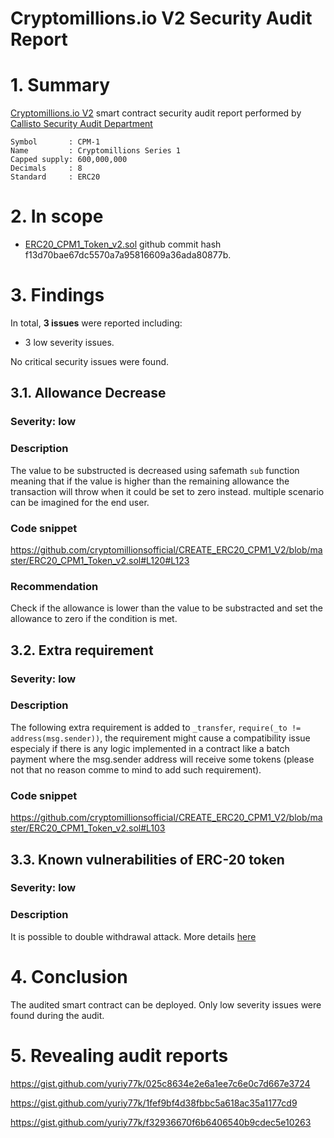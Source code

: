 # Cryptomillions.io V2 Security Audit Report

# 1. Summary

[Cryptomillions.io V2](https://cryptomillions.io) smart contract security audit report performed by [Callisto Security Audit Department](https://github.com/EthereumCommonwealth/Auditing)

	Symbol       : CPM-1
	Name         : Cryptomillions Series 1
	Capped supply: 600,000,000
	Decimals     : 8 
	Standard     : ERC20

# 2. In scope

- [ERC20_CPM1_Token_v2.sol](https://github.com/cryptomillionsofficial/CREATE_ERC20_CPM1_V2/) github commit hash f13d70bae67dc5570a7a95816609a36ada80877b.

# 3. Findings

In total, **3 issues** were reported including:

- 3 low severity issues.

No critical security issues were found.

## 3.1. Allowance Decrease

### Severity: low

### Description

The value to be substructed is decreased using safemath `sub` function meaning that if the value is higher than the remaining allowance the transaction will throw when it could be set to zero instead. multiple scenario can be imagined for the end user.

### Code snippet

https://github.com/cryptomillionsofficial/CREATE_ERC20_CPM1_V2/blob/master/ERC20_CPM1_Token_v2.sol#L120#L123

### Recommendation

Check if the allowance is lower than the value to be substracted and set the allowance to zero if the condition is met.

## 3.2. Extra requirement

### Severity: low

### Description

The following extra requirement is added to `_transfer`, `require(_to != address(msg.sender))`, the requirement might cause a compatibility issue especialy if there is any logic implemented in a contract like a batch payment where the msg.sender address will receive some tokens (please not that no reason comme to mind to add such requirement).

### Code snippet

https://github.com/cryptomillionsofficial/CREATE_ERC20_CPM1_V2/blob/master/ERC20_CPM1_Token_v2.sol#L103

## 3.3. Known vulnerabilities of ERC-20 token

### Severity: low

### Description

It is possible to double withdrawal attack. More details [here](https://docs.google.com/document/d/1YLPtQxZu1UAvO9cZ1O2RPXBbT0mooh4DYKjA_jp-RLM/edit)

# 4. Conclusion

The audited smart contract can be deployed. Only low severity issues were found during the audit.

# 5. Revealing audit reports

https://gist.github.com/yuriy77k/025c8634e2e6a1ee7c6e0c7d667e3724

https://gist.github.com/yuriy77k/1fef9bf4d38fbbc5a618ac35a1177cd9

https://gist.github.com/yuriy77k/f32936670f6b6406540b9cdec5e10263
